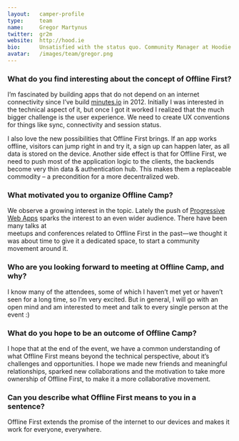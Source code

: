 ```yaml
---
layout:   camper-profile
type:     team
name:     Gregor Martynus
twitter:  gr2m
website:  http://hood.ie
bio:      Unsatisfied with the status quo. Community Manager at Hoodie.
avatar:   /images/team/gregor.png
---
```


### What do you find interesting about the concept of Offline First?

I’m fascinated by building apps that do not depend on an internet connectivity
since I’ve build [minutes.io](https://minutes.io) in 2012. Initially I was
interested in the technical aspect of it, but once I got it worked I realized
that the much bigger challenge is the user experience. We need to create
UX conventions for things like sync, connectivity and session status.

I also love the new possibilities that Offline First brings. If an app works
offline, visitors can jump right in and try it, a sign up can happen later, as
all data is stored on the device. Another side effect is that for Offline First,
we need to push most of the application logic to the clients, the backends
become very thin data & authentication hub. This makes them a replaceable
commodity – a precondition for a more decentralized web.

### What motivated you to organize Offline Camp?

We observe a growing interest in the topic. Lately the push of [Progressive Web Apps](#TBD-link)
sparks the interest to an even wider audience. There have been many talks at  
meetups and conferences related to Offline First in the past—we thought it was
about time to give it a dedicated space, to start a community movement around it.

### Who are you looking forward to meeting at Offline Camp, and why?

I know many of the attendees, some of which I haven’t met yet or haven’t seen
for a long time, so I’m very excited. But in general, I will go with an open
mind and am interested to meet and talk to every single person at the event :)

### What do you hope to be an outcome of Offline Camp?

I hope that at the end of the event, we have a common understanding of what
Offline First means beyond the technical perspective, about it’s challenges and
opportunities. I hope we made new friends and meaningful relationships, sparked
new collaborations and the motivation to take more ownership of Offline First,
to make it a more collaborative movement.

### Can you describe what Offline First means to you in a sentence?

Offline First extends the promise of the internet to our devices and makes it
work for everyone, everywhere.
